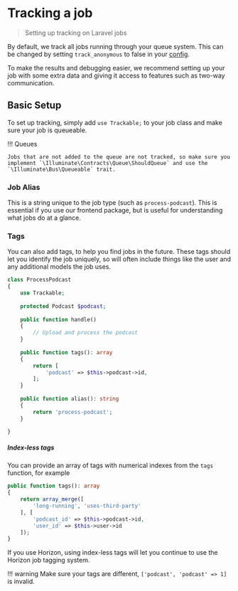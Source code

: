 # Tracking a job

> Setting up tracking on Laravel jobs

By default, we track all jobs running through your queue system. This can be changed by setting `track_anonymous` to false in your [config](./config.md).

To make the results and debugging easier, we recommend setting up your job with some extra data and giving it access to features such as two-way communication.

## Basic Setup

To set up tracking, simply add `use Trackable;` to your job class and make sure your job is queueable.

!!! Queues

    Jobs that are not added to the queue are not tracked, so make sure you implement `\Illuminate\Contracts\Queue\ShouldQueue` and use the `\Illuminate\Bus\Queueable` trait.

### Job Alias

This is a string unique to the job type (such as `process-podcast`). This is essential if you use our frontend package, but is useful for understanding what jobs do at a glance.

### Tags

You can also add tags, to help you find jobs in the future. These tags should let you identify the job uniquely, so will often include things like the user and any additional models the job uses.

```php
class ProcessPodcast
{
    use Trackable;
    
    protected Podcast $podcast;
    
    public function handle()
    {
        // Upload and process the podcast
    }
    
    public function tags(): array
    {
        return [
            'podcast' => $this->podcast->id,
        ];
    }
    
    public function alias(): string
    {
        return 'process-podcast';
    }

}
```
##### Index-less tags

You can provide an array of tags with numerical indexes from the `tags` function, for example

```php
public function tags(): array
{
    return array_merge([
        'long-running', 'uses-third-party'
    ], [
        'podcast_id' => $this->podcast->id,
        'user_id' => $this->user->id
    ]);
}
```

If you use Horizon, using index-less tags will let you continue to use the Horizon job tagging system. 

!!! warning
    Make sure your tags are different, `['podcast', 'podcast' => 1]` is invalid.

